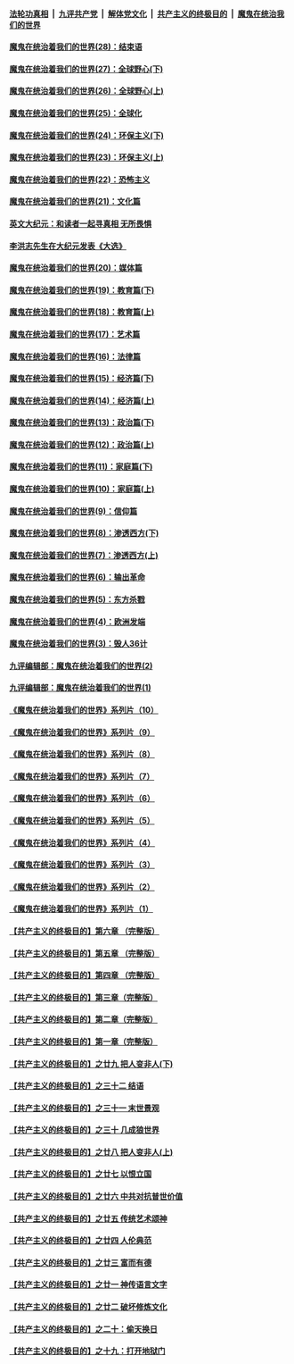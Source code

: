 ####  [法轮功真相](../../../../basic/blob/master/README.md?t=04192201) &nbsp;|&nbsp; [九评共产党](../../../../9ping.md/blob/master/README.md?t=04192201) &nbsp;|&nbsp; [解体党文化](../../../../jtdwh.md/blob/master/README.md?t=04192201)  &nbsp;|&nbsp; [共产主义的终极目的](../../../../gczydzjmd.md/blob/master/README.md?t=04192201) &nbsp;|&nbsp; [魔鬼在统治我们的世界](../../../../mgztzwmdsj.md/blob/master/README.md?t=04192201) 

#### [魔鬼在统治着我们的世界(28)：结束语](../pages/nsc422/n10936246.md?t=04192201) 

#### [魔鬼在统治着我们的世界(27)：全球野心(下)](../pages/nsc422/n10928319.md?t=04192201) 

#### [魔鬼在统治着我们的世界(26)：全球野心(上)](../pages/nsc422/n10900318.md?t=04192201) 

#### [魔鬼在统治着我们的世界(25)：全球化](../pages/nsc422/n10788205.md?t=04192201) 

#### [魔鬼在统治着我们的世界(24)：环保主义(下)](../pages/nsc422/n10695307.md?t=04192201) 

#### [魔鬼在统治着我们的世界(23)：环保主义(上)](../pages/nsc422/n10688613.md?t=04192201) 

#### [魔鬼在统治着我们的世界(22)：恐怖主义](../pages/nsc422/n10614727.md?t=04192201) 

#### [魔鬼在统治着我们的世界(21)：文化篇](../pages/nsc422/n10597706.md?t=04192201) 

#### [英文大纪元：和读者一起寻真相 无所畏惧](../pages/nsc422/n12542027.md?t=04192201) 

#### [李洪志先生在大纪元发表《大选》](../pages/nsc422/n12534746.md?t=04192201) 

#### [魔鬼在统治着我们的世界(20)：媒体篇](../pages/nsc422/n10586579.md?t=04192201) 

#### [魔鬼在统治着我们的世界(19)：教育篇(下)](../pages/nsc422/n10564808.md?t=04192201) 

#### [魔鬼在统治着我们的世界(18)：教育篇(上)](../pages/nsc422/n10526970.md?t=04192201) 

#### [魔鬼在统治着我们的世界(17)：艺术篇](../pages/nsc422/n10499093.md?t=04192201) 

#### [魔鬼在统治着我们的世界(16)：法律篇](../pages/nsc422/n10485969.md?t=04192201) 

#### [魔鬼在统治着我们的世界(15)：经济篇(下)](../pages/nsc422/n10469975.md?t=04192201) 

#### [魔鬼在统治着我们的世界(14)：经济篇(上)](../pages/nsc422/n10457370.md?t=04192201) 

#### [魔鬼在统治着我们的世界(13)：政治篇(下)](../pages/nsc422/n10448270.md?t=04192201) 

#### [魔鬼在统治着我们的世界(12)：政治篇(上)](../pages/nsc422/n10444576.md?t=04192201) 

#### [魔鬼在统治着我们的世界(11)：家庭篇(下)](../pages/nsc422/n10440961.md?t=04192201) 

#### [魔鬼在统治着我们的世界(10)：家庭篇(上)](../pages/nsc422/n10435448.md?t=04192201) 

#### [魔鬼在统治着我们的世界(9)：信仰篇](../pages/nsc422/n10432159.md?t=04192201) 

#### [魔鬼在统治着我们的世界(8)：渗透西方(下)](../pages/nsc422/n10429603.md?t=04192201) 

#### [魔鬼在统治着我们的世界(7)：渗透西方(上)](../pages/nsc422/n10426013.md?t=04192201) 

#### [魔鬼在统治着我们的世界(6)：输出革命](../pages/nsc422/n10421536.md?t=04192201) 

#### [魔鬼在统治着我们的世界(5)：东方杀戮](../pages/nsc422/n10417707.md?t=04192201) 

#### [魔鬼在统治着我们的世界(4)：欧洲发端](../pages/nsc422/n10414890.md?t=04192201) 

#### [魔鬼在统治着我们的世界(3)：毁人36计](../pages/nsc422/n10411583.md?t=04192201) 

#### [九评编辑部：魔鬼在统治着我们的世界(2)](../pages/nsc422/n10410036.md?t=04192201) 

#### [九评编辑部：魔鬼在统治着我们的世界(1)](../pages/nsc422/n10406825.md?t=04192201) 

#### [《魔鬼在统治着我们的世界》系列片（10）](../pages/nsc422/n12292670.md?t=04192201) 

#### [《魔鬼在统治着我们的世界》系列片（9）](../pages/nsc422/n12290859.md?t=04192201) 

#### [《魔鬼在统治着我们的世界》系列片（8）](../pages/nsc422/n12287445.md?t=04192201) 

#### [《魔鬼在统治着我们的世界》系列片（7）](../pages/nsc422/n12283425.md?t=04192201) 

#### [《魔鬼在统治着我们的世界》系列片（6）](../pages/nsc422/n12282314.md?t=04192201) 

#### [《魔鬼在统治着我们的世界》系列片（5）](../pages/nsc422/n12281419.md?t=04192201) 

#### [《魔鬼在统治着我们的世界》系列片（4）](../pages/nsc422/n12274024.md?t=04192201) 

#### [《魔鬼在统治着我们的世界》系列片（3）](../pages/nsc422/n12271322.md?t=04192201) 

#### [《魔鬼在统治着我们的世界》系列片（2）](../pages/nsc422/n12269049.md?t=04192201) 

#### [《魔鬼在统治着我们的世界》系列片（1）](../pages/nsc422/n12267575.md?t=04192201) 

#### [【共产主义的终极目的】第六章 （完整版）](../pages/nsc422/n11428913.md?t=04192201) 

#### [【共产主义的终极目的】第五章 （完整版）](../pages/nsc422/n11428912.md?t=04192201) 

#### [【共产主义的终极目的】第四章 （完整版）](../pages/nsc422/n11428907.md?t=04192201) 

#### [【共产主义的终极目的】第三章（完整版）](../pages/nsc422/n11428848.md?t=04192201) 

#### [【共产主义的终极目的】第二章（完整版）](../pages/nsc422/n11428831.md?t=04192201) 

#### [【共产主义的终极目的】第一章（完整版）](../pages/nsc422/n11417651.md?t=04192201) 

#### [【共产主义的终极目的】之廿九 把人变非人(下)](../pages/nsc422/n11344140.md?t=04192201) 

#### [【共产主义的终极目的】之三十二 结语](../pages/nsc422/n11360535.md?t=04192201) 

#### [【共产主义的终极目的】之三十一 末世景观](../pages/nsc422/n11351129.md?t=04192201) 

#### [【共产主义的终极目的】之三十 几成狼世界](../pages/nsc422/n11348280.md?t=04192201) 

#### [【共产主义的终极目的】之廿八 把人变非人(上)](../pages/nsc422/n11340492.md?t=04192201) 

#### [【共产主义的终极目的】之廿七 以恨立国](../pages/nsc422/n11336944.md?t=04192201) 

#### [【共产主义的终极目的】之廿六 中共对抗普世价值](../pages/nsc422/n11324785.md?t=04192201) 

#### [【共产主义的终极目的】之廿五 传统艺术颂神](../pages/nsc422/n11296396.md?t=04192201) 

#### [【共产主义的终极目的】之廿四 人伦典范](../pages/nsc422/n11296397.md?t=04192201) 

#### [【共产主义的终极目的】之廿三 富而有德](../pages/nsc422/n11283598.md?t=04192201) 

#### [【共产主义的终极目的】之廿一 神传语言文字](../pages/nsc422/n11263265.md?t=04192201) 

#### [【共产主义的终极目的】之廿二 破坏修炼文化](../pages/nsc422/n11245728.md?t=04192201) 

#### [【共产主义的终极目的】之二十：偷天换日](../pages/nsc422/n11238846.md?t=04192201) 

#### [【共产主义的终极目的】之十九：打开地狱门](../pages/nsc422/n11206376.md?t=04192201) 

